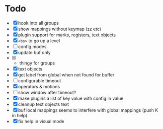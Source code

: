 # Todo

* [x] hook into all groups
* [x] show mappings without keymap (zz etc)
* [x] plugin support for marks, registers, text objects
* [x] `<bs>` to go up a level
* [ ] config modes
* [x] update buf only
* [x] + thingy for groups
* [x] text objects
* [x] get label from global when not found for buffer
* [ ] configurable timeout
* [x] operators & motions
* [ ] show window after timeout?
* [x] make plugins a list of key value with config in value
* [x] cleanup text objects text
* [x] buf local mappings seems to interfere with global mappings (push K in help)
* [x] fix help in visual mode
